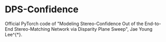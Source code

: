 # DPS-Confidence

Official PyTorch code of "Modeling Stereo-Confidence Out of the End-to-End Stereo-Matching Network via Disparity Plane Sweep", Jae Young Lee^{*}.
